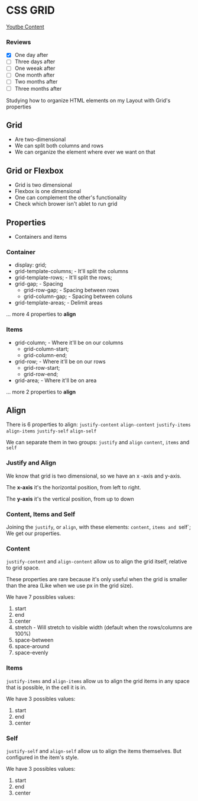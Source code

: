 # CSS GRID

[Youtbe Content](https://www.youtube.com/watch?v=HN1UjzRSdBk)

### Reviews
- [x] One day after
- [ ] Three days after
- [ ] One weeak after
- [ ] One month after
- [ ] Two months after
- [ ] Three months after

Studying how to organize HTML elements on my Layout with Grid's properties

## Grid
- Are two-dimensional
- We can split both columns and rows
- We can organize the element where ever we want on that

## Grid or Flexbox
- Grid is two dimensional
- Flexbox is one dimensional
- One can complement the other's functionality
- Check which brower isn't ablet to run grid

## Properties
- Containers and items

### Container
- display: grid;
- grid-template-columns; - It'll split the columns
- grid-template-rows; - It'll split the rows;
- grid-gap; - Spacing
     - grid-row-gap; - Spacing between rows
     - grid-column-gap; - Spacing between coluns
- grid-template-areas; - Delimit areas

... more 4 properties to **align**

### Items
- grid-column; - Where it'll be on our columns
    - grid-column-start;
    - grid-column-end;
- grid-row; - Where it'll be on our rows
    - grid-row-start;
    - grid-row-end;
- grid-area; - Where it'll be on area

... more 2 properties to **align**

## Align

There is 6 properties to align:
`justify-content`
`align-content`
`justify-items`
`align-items`
`justify-self`
`align-self`

We can separate them in two groups:
`justify` and `align`
`content`, `items` and `self`

### Justify and Align

We know that grid is two dimensional, so we have an x -axis and y-axis.

The **x-axis** it's the horizontal position, from left to right.

The **y-axis** it's the vertical position, from up to down


### Content, Items and Self

Joining the `justify`, or `align`, with these elements: `content`, `items and `self`; We get our properties.

### Content

`justify-content` and `align-content` allow us to align the grid itself, relative to grid space.

These properties are rare because it's only useful when the grid is smaller than the area (Like when we use px in the grid size).

We have 7 possibles values:
1. start
2. end
3. center
4. stretch - Will stretch to visible width (default when the rows/columns are 100%)
5. space-between
6. space-around
7. space-evenly

### Items

`justify-items` and `align-items` allow us to align the grid items in any space that is possible, in the cell it is in.

We have 3 possibles values:
1. start
2. end
3. center

### Self

`justify-self` and `align-self` allow us to align the items themselves. But configured in the item's style.

We have 3 possibles values:
1. start
2. end
3. center